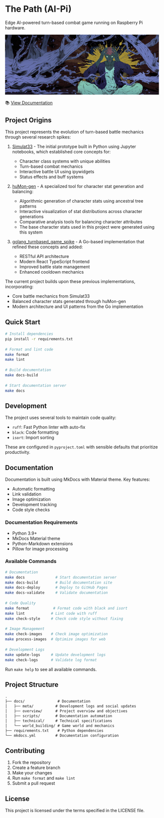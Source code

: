 # The Path (AI-Pi)

Edge AI-powered turn-based combat game running on Raspberry Pi hardware.

![The Path (AI-Pi)](docs/images/cover.png)

📚 [View Documentation](https://materdev.github.io/thepath-ai_pi/)

## Project Origins

This project represents the evolution of turn-based battle mechanics through several research spikes:

1. [Simulat33](https://github.com/MaterDev/Python_Jupyter_Experiments/tree/main/projects/06_simulat33) - The initial prototype built in Python using Jupyter notebooks, which established core concepts for:
   * Character class systems with unique abilities
   * Turn-based combat mechanics
   * Interactive battle UI using ipywidgets
   * Status effects and buff systems

2. [huMon-gen](https://github.com/MaterDev/Python_Jupyter_Experiments/tree/main/projects/08_huMon-gen) - A specialized tool for character stat generation and balancing:
   * Algorithmic generation of character stats using ancestral tree patterns
   * Interactive visualization of stat distributions across character generations
   * Comparative analysis tools for balancing character attributes
   * The base character stats used in this project were generated using this system

3. [golang_turnbased_game_spike](https://github.com/MaterDev/golang_turnbased_game_spike) - A Go-based implementation that refined these concepts and added:
   * RESTful API architecture
   * Modern React TypeScript frontend
   * Improved battle state management
   * Enhanced cooldown mechanics

The current project builds upon these previous implementations, incorporating:
* Core battle mechanics from Simulat33
* Balanced character stats generated through huMon-gen
* Modern architecture and UI patterns from the Go implementation

## Quick Start

```bash
# Install dependencies
pip install -r requirements.txt

# Format and lint code
make format
make lint

# Build documentation
make docs-build

# Start documentation server
make docs
```

## Development

The project uses several tools to maintain code quality:

* `ruff`: Fast Python linter with auto-fix
* `black`: Code formatting
* `isort`: Import sorting

These are configured in `pyproject.toml` with sensible defaults that prioritize productivity.

## Documentation

Documentation is built using MkDocs with Material theme. Key features:

* Automatic formatting
* Link validation
* Image optimization
* Development tracking
* Code style checks

### Documentation Requirements

* Python 3.9+
* MkDocs Material theme
* Python-Markdown extensions
* Pillow for image processing

### Available Commands

```bash
# Documentation
make docs              # Start documentation server
make docs-build        # Build documentation site
make docs-deploy       # Deploy to GitHub Pages
make docs-validate     # Validate documentation

# Code Quality
make format           # Format code with black and isort
make lint            # Lint code with ruff
make check-style     # Check code style without fixing

# Image Management
make check-images    # Check image optimization
make process-images  # Optimize images for web

# Development Logs
make update-logs     # Update development logs
make check-logs      # Validate log format
```

Run `make help` to see all available commands.

## Project Structure

```
.
├── docs/               # Documentation
│   ├── meta/          # Development logs and social updates
│   ├── overview/      # Project overview and objectives
│   ├── scripts/       # Documentation automation
│   ├── technical/     # Technical specifications
│   └── world_building/ # Game world and mechanics
├── requirements.txt    # Python dependencies
└── mkdocs.yml         # Documentation configuration
```

## Contributing

1. Fork the repository
2. Create a feature branch
3. Make your changes
4. Run `make format` and `make lint`
5. Submit a pull request

## License

This project is licensed under the terms specified in the LICENSE file.
